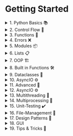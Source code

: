 # Getting Started

<details>
<summary>1. Python Basics 📚</summary>

- [ ] [Syntax](01_Python_Basics/01_Syntax/README.md)
- [ ] [Comments](01_Python_Basics/02_Comments/README.md)
- [ ] [Variables](01_Python_Basics/03_Variables/README.md)
- [ ] [Constants](01_Python_Basics/04_Constants/README.md)
- [ ] [Data_Types](01_Python_Basics/05_Data_Types/README.md)
- [ ] [Type_Hints](01_Python_Basics/06_Type_Hints/README.md)
- [ ] [Shortcut_Format](01_Python_Basics/07_Shortcut_Format/README.md)
- [ ] [Integers](01_Python_Basics/08_Integers/README.md)
- [ ] [Floats](01_Python_Basics/09_Floats/README.md)
- [ ] [Operators](01_Python_Basics/10_Operators/README.md)
- [ ] [Strings](01_Python_Basics/11_Strings/README.md)
- [ ] [Type_Conversion](01_Python_Basics/12_Type_Conversion/README.md)
- [ ] [Simple_Adder_Project](01_Python_Basics/13_Simple_Adder_Project/README.md)
- [ ] [Booleans](01_Python_Basics/14_Booleans/README.md)
- [ ] [Lists](01_Python_Basics/15_Lists/README.md)
- [ ] [Tuples](01_Python_Basics/16_Tuples/README.md)
- [ ] [Sets](01_Python_Basics/17_Sets/README.md)
- [ ] [Frozensets](01_Python_Basics/18_Frozensets/README.md)
- [ ] [Dictionaries](01_Python_Basics/19_Dictionaries/README.md)
- [ ] [None](01_Python_Basics/20_None/README.md)
- [ ] [Mad_Libs_Project](01_Python_Basics/21_Mad_Libs_Project/README.md)
- [ ] [Truthy_and_Falsy](01_Python_Basics/22_Truthy_and_Falsy/README.md)
- [ ] [Comparing_Floats](01_Python_Basics/23_Comparing_Floats/README.md)
- [ ] [Scopes](01_Python_Basics/24_Scopes/README.md)
- [ ] [Global](01_Python_Basics/25_Global/README.md)
- [ ] [Nonlocal](01_Python_Basics/26_Nonlocal/README.md)
- [ ] [Doc_Strings](01_Python_Basics/27_Doc_Strings/README.md)
- [ ] [F-Strings](01_Python_Basics/28_F-Strings/README.md)
- [ ] [Assertions](01_Python_Basics/29_Assertions/README.md)
- [ ] [Unpacking](01_Python_Basics/30_Unpacking/README.md)
- [ ] [__ VS __ == Is](01_Python_Basics/31_VS_Is/README.md)

</details>

<details>
<summary>2. Control Flow 🔄</summary>

- [ ] [If_Elif_Else](02_Control_Flow/01_If_Elif_Else/README.md)
- [ ] [If_Else_Shorthand](02_Control_Flow/02_If_Else_Shorthand/README.md)
- [ ] [For_Loop](02_Control_Flow/03_For_Loop/README.md)
- [ ] [While_Loop](02_Control_Flow/04_While_Loop/README.md)
- [ ] [Break_and_Continue](02_Control_Flow/05_Break_and_Continue/README.md)
- [ ] [Loop-Else](02_Control_Flow/06_Loop-Else/README.md)
- [ ] [Rock_Paper_Scissors](02_Control_Flow/07_Rock_Paper_Scissors/README.md)

</details>

<details>
<summary>3. Functions 🎯</summary>

- [ ] [Creating_a_Function](03_Functions/01_Creating_a_Function/README.md)
- [ ] [Pass](03_Functions/02_Pass/README.md)
- [ ] [Parameters_and_Arguments](03_Functions/03_Parameters_and_Arguments/README.md)
- [ ] [Return_Functions](03_Functions/04_Return_Functions/README.md)
- [ ] [Recursion](03_Functions/05_Recursion/README.md)
- [ ] [Args_and_Kwargs](03_Functions/06_Args_and_Kwargs/README.md)
- [ ] [Star_and_Slash](03_Functions/07_Star_and_Slash/README.md)
- [ ] [Chat_Bot](03_Functions/08_Chat_Bot/README.md)

</details>

<details>
<summary>4. Errors ❌</summary>

- [ ] [User Input](04_Errors/01_User_Input/README.md)
- [ ] [Shortcut](04_Errors/02_Shortcut/README.md)
- [ ] [Try &amp; Except](04_Errors/03_Try_Except/README.md)
- [ ] [Else Finally](04_Errors/04_Else_Finally/README.md)
- [ ] [Raise](04_Errors/05_Raise/README.md)
- [ ] [Unknown Errors](04_Errors/06_Unknown_Errors/README.md)
- [ ] [Letters Only](04_Errors/07_Letters_Only/README.md)

</details>

<details>
<summary>5. Modules 📦</summary>

- [ ] [Modules](05_Modules/01_Modules/README.md)
- [ ] [Importing](05_Modules/02_Importing/README.md)
- [ ] [if_name_main](05_Modules/03_if_name_main/README.md)
- [ ] [Packages](05_Modules/04_Packages/README.md)
- [ ] [Libraries](05_Modules/05_Libraries/README.md)
- [ ] [Website_Status](05_Modules/06_Website_Status/README.md)

</details>

<details>
<summary>6. Lists 📋</summary>

- [ ] [List_Comprehensions](06_Lists/01_List_Comprehensions/README.md)
- [ ] [Slicing](06_Lists/02_Slicing/README.md)
- [ ] [Dont_Loop_Modify](06_Lists/03_Dont_Loop_Modify/README.md)
- [ ] [Grocery_List](06_Lists/04_Grocery_List/README.md)

</details>

<details>
<summary>7. OOP 🏗️</summary>

- [ ] [OOP](07_OOP/01_OOP/README.md)
- [ ] [Classes_and_Objects](07_OOP/02_Classes_and_Objects/README.md)
- [ ] [init](07_OOP/03_init/README.md)
- [ ] [self](07_OOP/04_self/README.md)
- [ ] [Attributes_Class_and_Instance](07_OOP/05_Attributes_Class_and_Instance/README.md)
- [ ] [Dunder_Methods](07_OOP/06_Dunder_Methods/README.md)
- [ ] [str()_repr()](07_OOP/07_str()_repr()/README.md)
- [ ] [eq()](07_OOP/08_eq()/README.md)
- [ ] [Methods_Functions](07_OOP/09_Methods_Functions/README.md)
- [ ] [Chat_Bot](07_OOP/10_Chat_Bot/README.md)
- [ ] [Inheritance](07_OOP/11_Inheritance/README.md)
- [super()](07_OOP/12_super()/README.md)
- [@staticmethod](07_OOP/13_@staticmethod/README.md)
- [@classmethod](07_OOP/14_@classmethod/README.md)
- [@abstractmethod](07_OOP/15_@abstractmethod/README.md)
- [Name_Mangling](07_OOP/16_Name_Mangling/README.md)

</details>

<details>
<summary>8. Built in Functions 🛠️</summary>

- [print()](08_Built_in_Functions/01_print()/README.md)
- [enumerate()](08_Built_in_Functions/02_enumerate()/README.md)
- [round()](08_Built_in_Functions/03_round()/README.md)
- [range()](08_Built_in_Functions/04_range()/README.md)
- [slice()](08_Built_in_Functions/05_slice()/README.md)
- [globals()](08_Built_in_Functions/06_globals()/README.md)
- [locals()](08_Built_in_Functions/07_locals()/README.md)
- [all()](08_Built_in_Functions/08_all()/README.md)
- [any()](08_Built_in_Functions/09_any()/README.md)
- [isinstance()](08_Built_in_Functions/10_isinstance()/README.md)
- [Improved_Chat_Bot](08_Built_in_Functions/11_Improved_Chat_Bot/README.md)
- [callable()](08_Built_in_Functions/12_callable()/README.md)
- [filter()](08_Built_in_Functions/13_filter()/README.md)
- [map()](08_Built_in_Functions/14_map()/README.md)
- [sorted()](08_Built_in_Functions/15_sorted()/README.md)
- [eval()](08_Built_in_Functions/16_eval()/README.md)
- [exec()](08_Built_in_Functions/17_exec()/README.md)
- [zip()](08_Built_in_Functions/18_zip()/README.md)

</details>

<details>
<summary>9. Dataclasses 📇</summary>

- [@dataclass](09_Dataclasses/01_@dataclass/README.md)
- [Fields](09_Dataclasses/02_Fields/README.md)
- [`__post_init__`](09_Dataclasses/03_post_init/README.md)
- [InitVar](09_Dataclasses/04_InitVar/README.md)
- [@property](09_Dataclasses/05_@property/README.md)
- [Notes](09_Dataclasses/06_Notes/README.md)

</details>

<details>
<summary>10. AsyncIO ⚙️</summary>

- [Intro](10_AsyncIO/01_Intro/README.md)
- [Getting_Started](10_AsyncIO/02_Getting_Started/README.md)
- [Tasks](10_AsyncIO/03_Tasks/README.md)
- [Gather](10_AsyncIO/04_Gather/README.md)
- [Website_Status](10_AsyncIO/05_Website_Status/README.md)

</details>

<details>
<summary>11. Advanced 🚀</summary>

- [Mypy](11_Advanced/01_Mypy/README.md)
- [Walrus_Operator](11_Advanced/02_Walrus_Operator/README.md)
- [Lambda_Functions](11_Advanced/03_Lambda_Functions/README.md)
- [Generators](11_Advanced/04_Generators/README.md)
- [Match-Case](#)
- [Decorators](#)
- [Enums](#)

</details>

<details>
<summary>12. AsyncIO ⚙️</summary>

- [ ] Introduction
- [ ] Tasks
- [ ] Gather
- [ ] Website Status

</details>

<details>
<summary>13. Multithreading 🔄</summary>

- [ ] Threads
- [ ] Locks
- [ ] Daemon-Threads
- [ ] Semaphores
- [ ] With Lock Semaphore
- [ ] Race Conditions

</details>

<details>
<summary>14. Multiprocessing 🔄</summary>

- [ ] Processes
- [ ] Pools Map
- [ ] Pools Starmap
- [ ] Pools Multiple Functions
- [ ] Data Sharing Issue
- [ ] Pipes
- [ ] Queues
- [ ] Lock & Semaphores

</details>

<details>
<summary>15. Unit-Testing ✔️</summary>

- [ ] Fixtures
- [ ] Conftest
- [ ] Marks
- [ ] Parametrize
- [ ] Testing Errors

</details>

<details>
<summary>16. File-Management 📁</summary>

- [ ] File Handling
- [ ] Reading Files
- [ ] Writing Creating
- [ ] Deleting Files
- [ ] JSON
- [ ] Handling JSON
- [ ] Caching JSON
- [ ] Glob
- [ ] Pickling
- [ ] YAML
- [ ] TOML

</details>

<details>
<summary>17. Design Patterns 🎨</summary>

- [ ] Creational Patterns
- [ ] Structural Patterns
- [ ] Behavioral Patterns

</details>

<details>
<summary>18. GUI</summary>

- [ ] Text
- [ ] Text
- [ ] Text
- [ ] Text

</details>

<details>
<summary>19. Tips & Tricks 🎨</summary>

- [ ] F-Strings
- [ ] Tuples & Type Hinting
- [ ] Flattening Lists
- [ ] Elipses
- [ ] Linting
- [ ] #NOQA
- [ ] Concatenating Strings
- [ ] Backslashes
- [ ] Underscores
- [ ] List vs Arrays
- [ ] IIFE in Python

</details>
